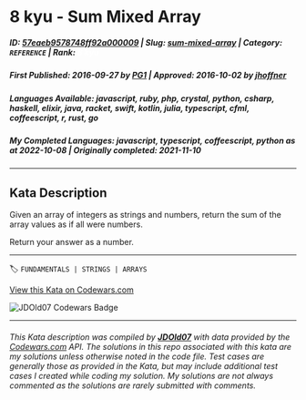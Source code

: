 # 8 kyu - Sum Mixed Array

##### **ID**: [57eaeb9578748ff92a000009](https://www.codewars.com/kata/57eaeb9578748ff92a000009) | **Slug**: [sum-mixed-array](https://www.codewars.com/kata/57eaeb9578748ff92a000009) | **Category**: `REFERENCE` | **Rank**: <span style="color:white">8 kyu</span>

##### **First Published**: 2016-09-27 ***by*** [PG1](https://www.codewars.com/users/PG1) | **Approved**: 2016-10-02 ***by*** [jhoffner](https://www.codewars.com/users/jhoffner)

##### **Languages Available**: javascript, ruby, php, crystal, python, csharp, haskell, elixir, java, racket, swift, kotlin, julia, typescript, cfml, coffeescript, r, rust, go

##### **My Completed Languages**: javascript, typescript, coffeescript, python ***as at*** 2022-10-08 | **Originally completed**: 2021-11-10

---

## Kata Description


Given an array of integers as strings and numbers, return the sum of the array values as if all were numbers.



Return your answer as a number.

---


🏷 `FUNDAMENTALS | STRINGS | ARRAYS`


[View this Kata on Codewars.com](https://www.codewars.com/kata/57eaeb9578748ff92a000009)

![](https://www.codewars.com/users/jdold07/badges/large "JDOld07 Codewars Badge")

---

###### *This Kata description was compiled by [**JDOld07**](https://tpstech.dev) with data provided by the [Codewars.com](https://www.codewars.com) API.  The solutions in this repo associated with this kata are my solutions unless otherwise noted in the code file.  Test cases are generally those as provided in the Kata, but may include additional test cases I created while coding my solution.  My solutions are not always commented as the solutions are rarely submitted with comments.*
